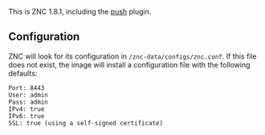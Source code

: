 This is ZNC 1.8.1, including the [push][] plugin.

[push]: https://github.com/jreese/znc-push

## Configuration

ZNC will look for its configuration in `/znc-data/configs/znc.conf`. If
this file does not exist, the image will install a configuration file with
the following defaults:

```
Port: 8443
User: admin
Pass: admin
IPv4: true
IPv6: true
SSL: true (using a self-signed certificate)
```
